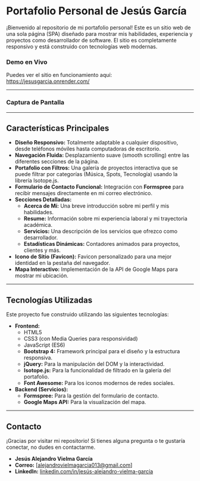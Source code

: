 # Portafolio Personal de Jesús García

¡Bienvenido al repositorio de mi portafolio personal! Este es un sitio web de una sola página (SPA) diseñado para mostrar mis habilidades, experiencia y proyectos como desarrollador de software. El sitio es completamente responsivo y está construido con tecnologías web modernas.

### Demo en Vivo

Puedes ver el sitio en funcionamiento aquí: https://jesusgarcia.onrender.com/

---

### Captura de Pantalla



---

## Características Principales

* **Diseño Responsivo:** Totalmente adaptable a cualquier dispositivo, desde teléfonos móviles hasta computadoras de escritorio.
* **Navegación Fluida:** Desplazamiento suave (smooth scrolling) entre las diferentes secciones de la página.
* **Portafolio con Filtros:** Una galería de proyectos interactiva que se puede filtrar por categorías (Música, Spots, Tecnología) usando la librería Isotope.js.
* **Formulario de Contacto Funcional:** Integración con **Formspree** para recibir mensajes directamente en mi correo electrónico.
* **Secciones Detalladas:**
    * **Acerca de Mí:** Una breve introducción sobre mi perfil y mis habilidades.
    * **Resume:** Información sobre mi experiencia laboral y mi trayectoria académica.
    * **Servicios:** Una descripción de los servicios que ofrezco como desarrollador.
    * **Estadísticas Dinámicas:** Contadores animados para proyectos, clientes y más.
* **Icono de Sitio (Favicon):** Favicon personalizado para una mejor identidad en la pestaña del navegador.
* **Mapa Interactivo:** Implementación de la API de Google Maps para mostrar mi ubicación.

---

## Tecnologías Utilizadas

Este proyecto fue construido utilizando las siguientes tecnologías:

* **Frontend:**
    * HTML5
    * CSS3 (con Media Queries para responsividad)
    * JavaScript (ES6)
    * **Bootstrap 4:** Framework principal para el diseño y la estructura responsiva.
    * **jQuery:** Para la manipulación del DOM y la interactividad.
    * **Isotope.js:** Para la funcionalidad de filtrado en la galería del portafolio.
    * **Font Awesome:** Para los iconos modernos de redes sociales.
* **Backend (Servicios):**
    * **Formspree:** Para la gestión del formulario de contacto.
    * **Google Maps API:** Para la visualización del mapa.

---

## Contacto

¡Gracias por visitar mi repositorio! Si tienes alguna pregunta o te gustaría conectar, no dudes en contactarme.

* **Jesús Alejandro Vielma García**
* **Correo:** [alejandrovielmagarcia013@gmail.com]
* **LinkedIn:** [linkedin.com/in/jesús-alejandro-vielma-garcía](https://www.linkedin.com/in/jes%C3%BAs-alejandro-vielma-garc%C3%ADa-131353376/)
